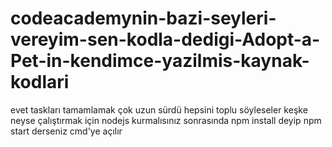 # codeacademynin-bazi-seyleri-vereyim-sen-kodla-dedigi-Adopt-a-Pet-in-kendimce-yazilmis-kaynak-kodlari
evet taskları tamamlamak çok uzun sürdü hepsini toplu söyleseler keşke neyse çalıştırmak için nodejs kurmalısınız sonrasında npm install deyip npm start derseniz cmd'ye açılır 
